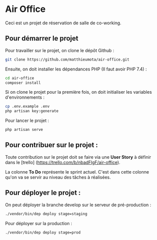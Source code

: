 # Air Office

Ceci est un projet de réservation de salle de co-working.

## Pour démarrer le projet

Pour travailler sur le projet, on clone le dépôt Github :

```bash
git clone https://github.com/matthieumota/air-office.git
```

Ensuite, on doit installer les dépendances PHP (Il faut avoir PHP 7.4) :

```bash
cd air-office
composer install
```

Si on clone le projet pour la première fois, on doit initialiser les variables d'environnements :

```bash
cp .env.example .env
php artisan key:generate
```

Pour lancer le projet :

```bash
php artisan serve
```

## Pour contribuer sur le projet :

Toute contribution sur le projet doit se faire via une **User Story** à définir dans le [trello]
(https://trello.com/b/nbadFlgF/air-office).

La colonne **To Do** représente le sprint actuel. C'est dans cette colonne qu'on va se servir au niveau des tâches à réalisées.

## Pour déployer le projet :

On peut déployer la branche develop sur le serveur de pré-production :

```bash
./vendor/bin/dep deploy stage=staging
```

Pour déployer sur la production :

```bash
./vendor/bin/dep deploy stage=prod
```
